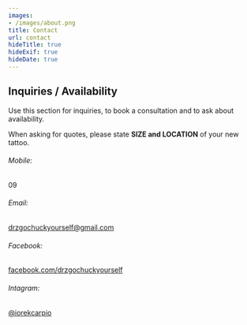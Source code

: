 ```yaml
---
images:
- /images/about.png
title: Contact
url: contact
hideTitle: true
hideExif: true
hideDate: true
---
```


## Inquiries / Availability
Use this section for inquiries, to book a consultation and to ask about availability.

When asking for quotes, please state <strong>SIZE and LOCATION</strong> of your new tattoo.



###### Mobile:
09

###### Email:
[drzgochuckyourself@gmail.com](mailto:drzgochuckyourself@gmail.com)

###### Facebook:
[facebook.com/drzgochuckyourself](https://www.facebook.com/drzgochuckyourself)

###### Intagram:
[@iorekcarpio](https://www.instagram.com/iorekcarpio/)